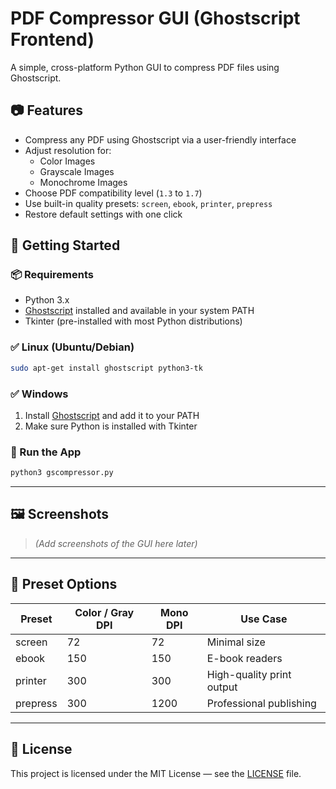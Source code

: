 # PDF Compressor GUI (Ghostscript Frontend)

A simple, cross-platform Python GUI to compress PDF files using Ghostscript.

## 📷 Features

- Compress any PDF using Ghostscript via a user-friendly interface
- Adjust resolution for:
  - Color Images
  - Grayscale Images
  - Monochrome Images
- Choose PDF compatibility level (`1.3` to `1.7`)
- Use built-in quality presets: `screen`, `ebook`, `printer`, `prepress`
- Restore default settings with one click

## 🚀 Getting Started

### 📦 Requirements

- Python 3.x
- [Ghostscript](https://www.ghostscript.com/) installed and available in your system PATH
- Tkinter (pre-installed with most Python distributions)

### ✅ Linux (Ubuntu/Debian)

```bash
sudo apt-get install ghostscript python3-tk
```

### ✅ Windows

1. Install [Ghostscript](https://www.ghostscript.com/download/gsdnld.html) and add it to your PATH
2. Make sure Python is installed with Tkinter

### 🏃 Run the App

```bash
python3 gscompressor.py
```

---

## 🖼️ Screenshots

> _(Add screenshots of the GUI here later)_

---

## 🔧 Preset Options

| Preset   | Color / Gray DPI | Mono DPI | Use Case                    |
|----------|------------------|----------|-----------------------------|
| screen   | 72               | 72       | Minimal size                |
| ebook    | 150              | 150      | E-book readers              |
| printer  | 300              | 300      | High-quality print output   |
| prepress | 300              | 1200     | Professional publishing     |

---

## 📝 License

This project is licensed under the MIT License — see the [LICENSE](LICENSE) file.
